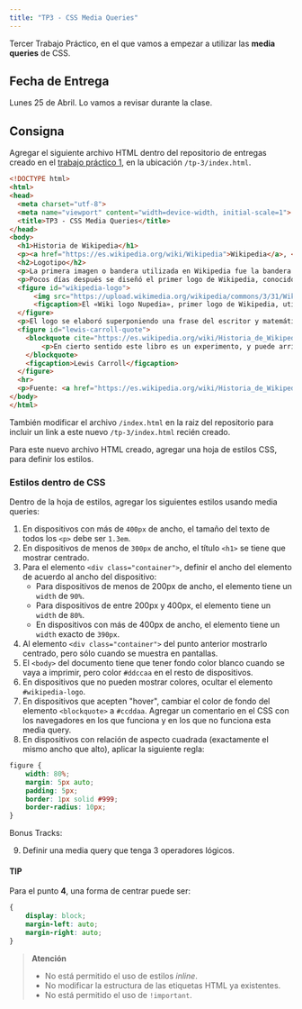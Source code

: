 ```yaml
---
title: "TP3 - CSS Media Queries"
---
```


Tercer Trabajo Práctico, en el que vamos a empezar a utilizar las **media queries** de CSS.

## Fecha de Entrega

Lunes 25 de Abril. Lo vamos a revisar durante la clase.

## Consigna

Agregar el siguiente archivo HTML dentro del repositorio de entregas creado en el [trabajo práctico 1](/trabajos/tp1), en la ubicación `/tp-3/index.html`.

```html
<!DOCTYPE html>
<html>
<head>
  <meta charset="utf-8">
  <meta name="viewport" content="width=device-width, initial-scale=1">
  <title>TP3 - CSS Media Queries</title>
</head>
<body>
  <h1>Historia de Wikipedia</h1>
  <p><a href="https://es.wikipedia.org/wiki/Wikipedia">Wikipedia</a>, <em>la enciclopedia libre</em>, fue creada el 15 de enero de 2001, como proyecto de edición abierta que pretendía agilizar y flexibilizar el desarrollo de la hoy extinta enciclopedia con revisión por pares <a href="https://es.wikipedia.org/wiki/Nupedia">Nupedia</a>, y ha crecido continuamente en número de artículos y de ediciones idiomáticas hasta la actualidad. </p>
  <h2>Logotipo</h2>
  <p>La primera imagen o bandera utilizada en Wikipedia fue la bandera estadounidense, colocada por <a href="https://es.wikipedia.org/wiki/Jimmy_Wales">Jimbo Wales</a> de manera precaria y sin intención de que la misma asumiera la condición de logo del proyecto. De todos modos, el hecho generó algunas críticas sobre <a href="https://es.wikipedia.org/wiki/Etnocentrismo">etnocentrismo</a>.</p>
  <p>Pocos días después se diseñó el primer logo de Wikipedia, conocido como el «Wiki logo Nupedia», que marcaría el desarrollo del proyecto, como una herramienta auxiliar de Nupedia. Atribuido erróneamente a Stephen Gilbert, su autor en realidad no está identificado. Ya en marzo de 2001 el logo se encontraba instalado.</p>
  <figure id="wikipedia-logo">
      <img src="https://upload.wikimedia.org/wikipedia/commons/3/31/Wiki_logo_Nupedia.jpg" alt="Primer Logo de Wikipedia">
      <figcaption>El «Wiki logo Nupedia», primer logo de Wikipedia, utilizado desde las primeras semanas del proyecto hasta febrero de 2002.</figcaption>
  </figure>
  <p>El logo se elaboró superponiendo una frase del escritor y matemático inglés Lewis Carroll sobre un círculo, usando el efecto de ojo de pez para simular una esfera. La frase es una cita en inglés tomada de la página X del prefacio de Euclid and his Modern Rivals (Euclides y sus rivales modernos, publicada en lengua española), comedia en cuatro actos escrita por Lewis Carroll en 1879,16​ que dice:</p>
  <figure id="lewis-carroll-quote">
    <blockquote cite="https://es.wikipedia.org/wiki/Historia_de_Wikipedia#cite_ref-17">
        <p>En cierto sentido este libro es un experimento, y puede arriesgarse a demostrar un error: quiero decir que no consideré necesario mantener, a todo lo largo del texto, la seriedad de estilo de la que suelen hacer uso los escritores científicos, que en cierto modo llegó a considerarse un “accidente inseparable” de la enseñanza científica. Nunca pude comprender por completo la racionalidad de esta ley ancestral: hay temas, sin duda, que son básicamente demasiado serios como para admitir cualquier tratamiento ligero –pero no puedo reconocer a la Geometría como uno de ellos. De todas maneras, confío, se descubrirá que me he permitido vislumbrar el lado cómico de las cosas solo en los momentos apropiados, cuando el cansado lector quizá desee un momento de respiro, y no en cualquier ocasión que pueda poner en peligro la continuidad de la línea argumental.</p>
    </blockquote>
    <figcaption>Lewis Carroll</figcaption>
  </figure>
  <hr>
  <p>Fuente: <a href="https://es.wikipedia.org/wiki/Historia_de_Wikipedia">Wikipedia</a></p>
</body>
</html>
```
También modificar el archivo `/index.html` en la raiz del repositorio para incluir un link a este nuevo `/tp-3/index.html` recién creado.

Para este nuevo archivo HTML creado, agregar una hoja de estilos CSS, para definir los estilos.

### Estilos dentro de CSS

Dentro de la hoja de estilos, agregar los siguientes estilos usando media queries:

1. En dispositivos con más de `400px` de ancho, el tamaño del texto de todos los `<p>` debe ser `1.3em`.
2. En dispositivos de menos de `300px` de ancho, el título `<h1>` se tiene que mostrar centrado.
3. Para el elemento `<div class="container">`, definir el ancho del elemento de acuerdo al ancho del dispositivo:
    - Para dispositivos de menos de 200px de ancho, el elemento tiene un `width` de `90%`.
    - Para dispositivos de entre 200px y 400px, el elemento tiene un `width` de `80%`.
    - En dispositivos con más de 400px de ancho, el elemento tiene un `width` exacto de `390px`.
4. Al elemento `<div class="container">` del punto anterior mostrarlo centrado, pero sólo cuando se muestra en pantallas.
5. El `<body>` del documento tiene que tener fondo color blanco cuando se vaya a imprimir, pero color `#ddccaa` en el resto de dispositivos.
6. En dispositivos que no pueden mostrar colores, ocultar el elemento `#wikipedia-logo`.
7. En dispositivos que acepten "hover", cambiar el color de fondo del elemento `<blockquote>` a `#ccddaa`. Agregar un comentario en el CSS con los navegadores en los que funciona y en los que no funciona esta media query.
8. En dispositivos con relación de aspecto cuadrada (exactamente el mismo ancho que alto), aplicar la siguiente regla: 
```css
figure {
    width: 80%;
    margin: 5px auto;
    padding: 5px;
    border: 1px solid #999;
    border-radius: 10px;
}
```

Bonus Tracks: 

9. Definir una media query que tenga 3 operadores lógicos.

#### TIP

Para el punto **4**, una forma de centrar puede ser:

```css
{
    display: block;
    margin-left: auto;
    margin-right: auto;
}
```

> **Atención**
> 
> - No está permitido el uso de estilos *inline*.
> - No modificar la estructura de las etiquetas HTML ya existentes.
> - No está permitido el uso de `!important`.